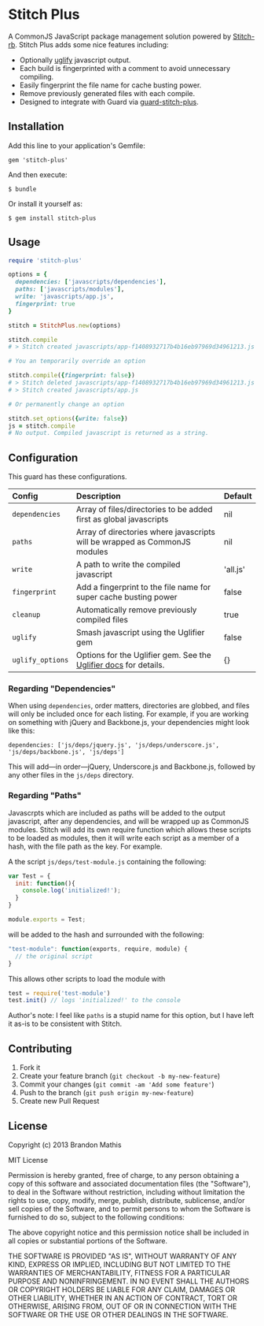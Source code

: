 # Stitch Plus

A CommonJS JavaScript package management solution powered by [Stitch-rb](https://github.com/maccman/stitch-rb). Stitch Plus adds some nice features including:

- Optionally [uglify](https://github.com/lautis/uglifier) javascript output.
- Each build is fingerprinted with a comment to avoid unnecessary compiling.
- Easily fingerprint the file name for cache busting power.
- Remove previously generated files with each compile.
- Designed to integrate with Guard via [guard-stitch-plus](https://github.com/imathis/guard-stitch-plus).

## Installation

Add this line to your application's Gemfile:

    gem 'stitch-plus'

And then execute:

    $ bundle

Or install it yourself as:

    $ gem install stitch-plus

## Usage

```ruby
require 'stitch-plus'

options = {
  dependencies: ['javascripts/dependencies'],
  paths: ['javascripts/modules'],
  write: 'javascripts/app.js',
  fingerprint: true
}

stitch = StitchPlus.new(options)

stitch.compile
# > Stitch created javascripts/app-f1408932717b4b16eb97969d34961213.js

# You an temporarily override an option

stitch.compile({fingerprint: false})
# > Stitch deleted javascripts/app-f1408932717b4b16eb97969d34961213.js
# > Stitch created javascripts/app.js

# Or permanently change an option

stitch.set_options({write: false})
js = stitch.compile
# No output. Compiled javascript is returned as a string. 

```

## Configuration

This guard has these configurations.

| Config           | Description                                                                | Default     |
|:-----------------|:---------------------------------------------------------------------------|:------------|
| `dependencies`   | Array of files/directories to be added first as global javascripts         | nil         |
| `paths`          | Array of directories where javascripts will be wrapped as CommonJS modules | nil         |
| `write`          | A path to write the compiled javascript                                    | 'all.js'    |
| `fingerprint`    | Add a fingerprint to the file name for super cache busting power           | false       |
| `cleanup`        | Automatically remove previously compiled files                             | true        |
| `uglify`         | Smash javascript using the Uglifier gem                                    | false       |
| `uglify_options` | Options for the Uglifier gem. See the [Uglifier docs](https://github.com/lautis/uglifier#usage) for details. | {}       |


### Regarding "Dependencies"

When using `dependencies`, order matters, directories are globbed, and files will only be included once for each listing. For example, if you are working on something with jQuery and Backbone.js, your dependencies might look like this:

```
dependencies: ['js/deps/jquery.js', 'js/deps/underscore.js', 'js/deps/backbone.js', 'js/deps']
```

This will add—in order—jQuery, Underscore.js and Backbone.js, followed by any other files in the `js/deps` directory.


### Regarding "Paths"

Javascrpts which are included as paths will be added to the output javascript, after any dependencies, and will be wrapped up as CommonJS modules. Stitch will add its
own require function which allows these scripts to be loaded as modules, then it will write each script as a member of a hash, with the file path as the key. For
example.

A the script `js/deps/test-module.js` containing the following:

```js
var Test = {
  init: function(){
    console.log('initialized!');
  }
}

module.exports = Test;
```

will be added to the hash and surrounded with the following:

```js
"test-module": function(exports, require, module) {
  // the original script
}
```

This allows other scripts to load the module with

```js
test = require('test-module')
test.init() // logs 'initialized!' to the console
```

Author's note: I feel like `paths` is a stupid name for this option, but I have left it as-is to be consistent with Stitch.

## Contributing

1. Fork it
2. Create your feature branch (`git checkout -b my-new-feature`)
3. Commit your changes (`git commit -am 'Add some feature'`)
4. Push to the branch (`git push origin my-new-feature`)
5. Create new Pull Request

## License

Copyright (c) 2013 Brandon Mathis

MIT License

Permission is hereby granted, free of charge, to any person obtaining
a copy of this software and associated documentation files (the
"Software"), to deal in the Software without restriction, including
without limitation the rights to use, copy, modify, merge, publish,
distribute, sublicense, and/or sell copies of the Software, and to
permit persons to whom the Software is furnished to do so, subject to
the following conditions:

The above copyright notice and this permission notice shall be
included in all copies or substantial portions of the Software.

THE SOFTWARE IS PROVIDED "AS IS", WITHOUT WARRANTY OF ANY KIND,
EXPRESS OR IMPLIED, INCLUDING BUT NOT LIMITED TO THE WARRANTIES OF
MERCHANTABILITY, FITNESS FOR A PARTICULAR PURPOSE AND
NONINFRINGEMENT. IN NO EVENT SHALL THE AUTHORS OR COPYRIGHT HOLDERS BE
LIABLE FOR ANY CLAIM, DAMAGES OR OTHER LIABILITY, WHETHER IN AN ACTION
OF CONTRACT, TORT OR OTHERWISE, ARISING FROM, OUT OF OR IN CONNECTION
WITH THE SOFTWARE OR THE USE OR OTHER DEALINGS IN THE SOFTWARE.

